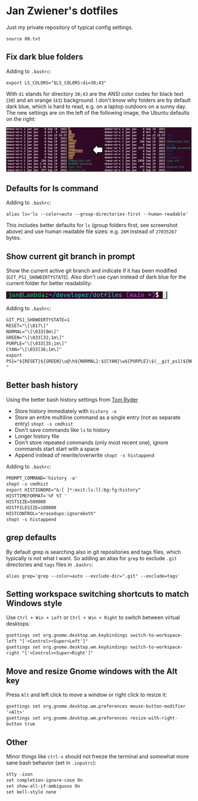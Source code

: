 Jan Zwiener's dotfiles
======================

Just my private repository of typical config settings.

    source 00.txt

Fix dark blue folders
---------------------

Adding to `.bashrc`:

    export LS_COLORS="$LS_COLORS:di=30;43"

With `di` stands for directory `30;43` are the ANSI color codes for black text (`30`) and an orange (`43`) background.
I don't know why folders are by default dark blue, which is hard to read, e.g. on a laptop outdoors on a sunny day. The new settings are on the left of the following image, the Ubuntu defaults on the right:

![colorchanges](img/color_changes.png)

Defaults for ls command
-----------------------

Adding to `.bashrc`:

    alias ls='ls --color=auto --group-directories-first --human-readable'

This includes better defaults for `ls` (group folders first, see screenshot above) and use human readable file sizes: e.g. `26M` instead of `27035267` bytes.

Show current git branch in prompt
---------------------------------

Show the current active git branch and indicate if it has been modified (`GIT_PS1_SHOWDIRTYSTATE`). Also don't use cyan instead of dark blue for the current folder for better readability:

![prompt](img/prompt_branch.png)

Adding to `.bashrc`:

    GIT_PS1_SHOWDIRTYSTATE=1
    RESET="\[\017\]"
    NORMAL="\[\033[0m\]"
    GREEN="\[\033[32;1m\]"
    PURPLE="\[\033[35;1m\]"
    CYAN="\[\033[36;1m\]"
    export PS1="${RESET}${GREEN}\u@\h${NORMAL}:${CYAN}\w${PURPLE}\$(__git_ps1)${NORMAL}\$ "

Better bash history
-------------------

Using the better bash history settings from [Tom Ryder](https://blog.sanctum.geek.nz/better-bash-history/)

  * Store history immediately with `history -a`
  * Store an entire multiline command as a single entry (not as separate entry) `shopt -s cmdhist`
  * Don't save commands like `ls` to history
  * Longer history file
  * Don't store repeated commands (only most recent one), ignore commands start start with a space
  * Append instead of rewrite/overwrite `shopt -s histappend`

Adding to `.bashrc`:

    PROMPT_COMMAND='history -a'
    shopt -s cmdhist
    export HISTIGNORE="&:[ ]*:exit:ls:ll:bg:fg:history"
    HISTTIMEFORMAT='%F %T '
    HISTSIZE=500000
    HISTFILESIZE=100000
    HISTCONTROL="erasedups:ignoreboth"
    shopt -s histappend

grep defaults
-------------

By default grep is searching also in git repositories and tags files, which typically is not what I want.
So adding an alias for `grep` to exclude `.git` directories and `tags` files in `.bashrc`:

    alias grep='grep --color=auto --exclude-dir=".git" --exclude=tags'

Setting workspace switching shortcuts to match Windows style
------------------------------------------------------------

Use `Ctrl + Win + Left` or `Ctrl + Win + Right` to switch between virtual desktops:

    gsettings set org.gnome.desktop.wm.keybindings switch-to-workspace-left "['<Control><Super>Left']"
    gsettings set org.gnome.desktop.wm.keybindings switch-to-workspace-right "['<Control><Super>Right']"

Move and resize Gnome windows with the Alt key
----------------------------------------------

Press `Alt` and left click to move a window or right click to resize it:

    gsettings set org.gnome.desktop.wm.preferences mouse-button-modifier '<Alt>'
    gsettings set org.gnome.desktop.wm.preferences resize-with-right-button true

Other
-----

Minor things like `ctrl-s` should not freeze the terminal and somewhat more sane bash behavior (set in `.inputrc`):

    stty -ixon
    set completion-ignore-case On
    set show-all-if-ambiguous On
    set bell-style none

